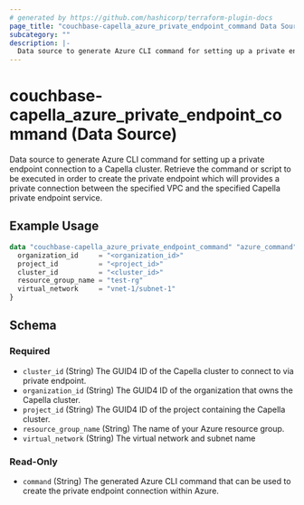 ```yaml
---
# generated by https://github.com/hashicorp/terraform-plugin-docs
page_title: "couchbase-capella_azure_private_endpoint_command Data Source - terraform-provider-couchbase-capella"
subcategory: ""
description: |-
  Data source to generate Azure CLI command for setting up a private endpoint connection to a Capella cluster. Retrieve the command or script to be executed in order to create the private endpoint which will provides a private connection between the specified VPC and the specified Capella private endpoint service.
---
```


# couchbase-capella_azure_private_endpoint_command (Data Source)

Data source to generate Azure CLI command for setting up a private endpoint connection to a Capella cluster. Retrieve the command or script to be executed in order to create the private endpoint which will provides a private connection between the specified VPC and the specified Capella private endpoint service.

## Example Usage

```terraform
data "couchbase-capella_azure_private_endpoint_command" "azure_command" {
  organization_id     = "<organization_id>"
  project_id          = "<project_id>"
  cluster_id          = "<cluster_id>"
  resource_group_name = "test-rg"
  virtual_network     = "vnet-1/subnet-1"
}
```

<!-- schema generated by tfplugindocs -->
## Schema

### Required

- `cluster_id` (String) The GUID4 ID of the Capella cluster to connect to via private endpoint.
- `organization_id` (String) The GUID4 ID of the organization that owns the Capella cluster.
- `project_id` (String) The GUID4 ID of the project containing the Capella cluster.
- `resource_group_name` (String) The name of your Azure resource group.
- `virtual_network` (String) The virtual network and subnet name

### Read-Only

- `command` (String) The generated Azure CLI command that can be used to create the private endpoint connection within Azure.
